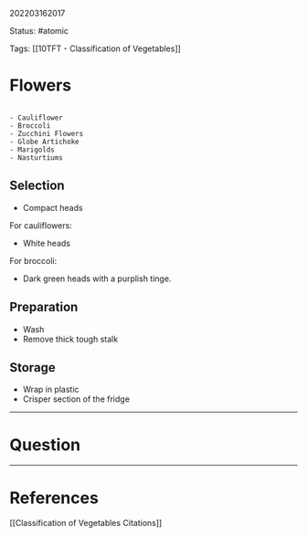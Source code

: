 202203162017

Status: #atomic

Tags: [[10TFT - Classification of Vegetables]]

# Flowers
```ad-example

- Cauliflower
- Broccoli
- Zucchini Flowers
- Globe Artichoke
- Marigolds
- Nasturtiums

```
## Selection
- Compact heads

For cauliflowers:
- White heads

For broccoli:
- Dark green heads with a purplish tinge.
## Preparation
- Wash 
- Remove thick tough stalk
## Storage
- Wrap in plastic
- Crisper section of the fridge

---
# Question


---
# References
[[Classification of Vegetables Citations]]